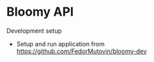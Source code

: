 # Bloomy API

Development setup
- Setup and run application from https://github.com/FedorMutovin/bloomy-dev
